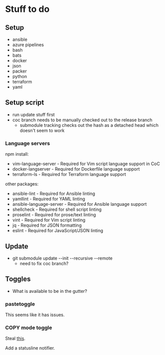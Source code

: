 # Stuff to do

## Setup

* ansible
* azure pipelines
* bash
* bats
* docker
* json
* packer
* python
* terraform
* yaml

## Setup script

* run update stuff first
* coc branch needs to be manually checked out to the release branch
  + submodule tracking checks out the hash as a detached head which doesn't
      seem to work

### Language servers

npm install:
* vim-language-server - Required for Vim script language support in CoC
* docker-langserver - Required for Dockerfile language support
* terraform-ls - Required for Terraform language support

other packages:
* ansible-lint - Required for Ansible linting
* yamllint - Required for YAML linting
* ansible-language-server - Required for Ansible language support
* shellcheck - Required for shell script linting
* proselint - Required for prose/text linting
* vint - Required for Vim script linting
* jq - Required for JSON formatting
* eslint - Required for JavaScript/JSON linting

## Update

* git submodule update --init --recursive --remote
    + need to fix coc branch?

## Toggles

* What is available to be in the gutter?

### pastetoggle

This seems like it has issues.

### COPY mode toggle

Steal
[this](https://github.com/timakro/vim-copytoggle/blob/master/plugin/copytoggle.vim).

Add a statusline notifier.
